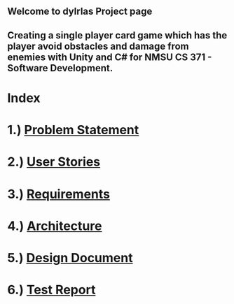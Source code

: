 ## Welcome to dylrlas Project page

## Creating a single player card game which has the player avoid obstacles and damage from enemies with Unity and C# for NMSU CS 371 - Software Development.


# Index
# 1.) [Problem Statement](https://dylrlas.github.io/finalProject/problem)
# 2.) [User Stories](https://dylrlas.github.io/finalProject/userstories)
# 3.) [Requirements](https://dylrlas.github.io/finalProject/requirements)
# 4.) [Architecture](https://dylrlas.github.io/finalProject/architecture)
# 5.) [Design Document](https://dylrlas.github.io/finalProject/design)
# 6.) [Test Report](https://dylrlas.github.io/finalProject/testreprt)

















